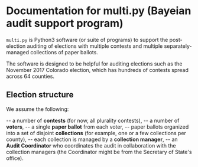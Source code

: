 # Documentation for multi.py (Bayeian audit support program)

``multi.py`` is Python3 software (or suite of programs) to support
the post-election auditing of elections with multiple contests and
multiple separately-managed collections of paper ballots.

The software is designed to be helpful for auditing elections such as
the November 2017 Colorado election, which has hundreds of contests
spread across 64 counties.

## Election structure

We assume the following:

   -- a number of **contests** (for now, all plurality contests),
   -- a number of **voters**,
   -- a single **paper ballot** from each voter,
   -- paper ballots organized into a set of disjoint **collections**
      (for example, one or a few collections per county),
   -- each collection is managed by a **collection manager**,
   -- an **Audit Coordinator** who coordinates the audit in collaboration
      with the collection managers (the Coordinator might be from the
      Secretary of State's office).







